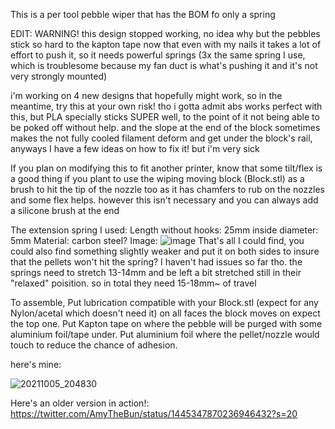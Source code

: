 This is a per tool pebble wiper that has the BOM fo only a spring

EDIT: WARNING! this design stopped working, no idea why but the pebbles stick so hard to the kapton tape now that even with my nails it takes a lot of effort to push it, so it needs powerful springs (3x the same spring I use, which is troublesome because my fan duct is what's pushing it and it's not very strongly mounted)

i'm working on 4 new designs that hopefully might work, so in the meantime, try this at your own risk! tho i gotta admit abs works perfect with this, but PLA specially sticks SUPER well, to the point of it not being able to be poked off without help. and the slope at the end of the block sometimes makes the not fully cooled filament deform and get under the block's rail, anyways I have a few ideas on how to fix it! but i'm very sick

If you plan on modifying this to fit another printer, know that some tilt/flex is a good thing if you plant to use the wiping moving block (Block.stl) as a brush to hit the tip of the nozzle too as it has chamfers to rub on the nozzles and some flex helps. however this isn't necessary and you can always add a silicone brush at the end

The extension spring I used:
Length without hooks: 25mm
inside diameter: 5mm
Material: carbon steel?
Image:
![image](https://user-images.githubusercontent.com/44164611/136201618-1f2cfa8f-6f5e-4df2-816b-439d1e243a13.png)
That's all I could find, you could also find something slightly weaker and  put it on both sides to insure that the pellets won't hit the spring? I haven't had issues so far tho.
the springs need to stretch 13-14mm and be left a bit stretched still in their "relaxed" poisition. so in total they need 15-18mm~ of travel

To assemble, Put lubrication compatible with your Block.stl (expect for any Nylon/acetal which doesn't need it) on all faces the block moves on expect the top one.
Put Kapton tape on where the pebble will be purged with some aluminium foil/tape under.
Put aluminium foil where the pellet/nozzle would touch to reduce the chance of adhesion.

here's mine:

![20211005_204830](https://user-images.githubusercontent.com/44164611/136202425-da0b0a40-df5c-4894-80db-0f307e7ec35e.png)

Here's an older version in action!:
https://twitter.com/AmyTheBun/status/1445347870236946432?s=20
